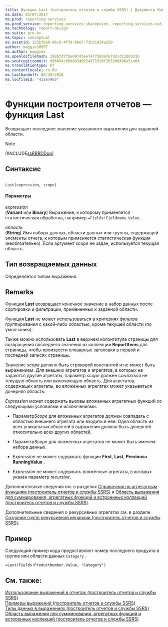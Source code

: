 ```yaml
---
title: Функция Last (построитель отчетов и службы SSRS) | Документы Майкрософт
ms.date: 03/07/2017
ms.prod: reporting-services
ms.prod_service: reporting-services-sharepoint, reporting-services-native
ms.technology: report-design
ms.suite: pro-bi
ms.topic: conceptual
ms.assetid: 123b78a0-d6c9-4f78-b0e7-73b21854a250
author: maggiesMSFT
ms.author: maggies
ms.openlocfilehash: 298bfd7fba08743ee7477588afe7d2cdc1b0531b
ms.sourcegitcommit: d96b94c60d88340224371926f283200496a5ca64
ms.translationtype: HT
ms.contentlocale: ru-RU
ms.lasthandoff: 08/30/2018
ms.locfileid: "43267965"
---
```

# <a name="report-builder-functions---last-function"></a>Функции построителя отчетов — функция Last
  Возвращает последнее значение указанного выражения для заданной области.  
  
> [!NOTE]  
>  [!INCLUDE[ssRBRDDup](../../includes/ssrbrddup-md.md)]  
  
## <a name="syntax"></a>Синтаксис  
  
```  
  
Last(expression, scope)  
```  
  
#### <a name="parameters"></a>Параметры  
 *expression*  
 (**Variant** или **Binary**) Выражение, к которому применяется статистическая обработка, например `=Fields!Fieldname.Value`.  
  
 *область*  
 (**String**) Имя набора данных, области данных или группы, содержащей элементы отчета, к которым применяется статистическая функция (необязательно). Если аргумент *scope* не задан, используется текущая область.  
  
## <a name="return-type"></a>Тип возвращаемых данных  
 Определяется типом выражения.  
  
## <a name="remarks"></a>Remarks  
 Функция **Last** возвращает конечное значение в набор данных после сортировки и фильтрации, примененных к заданной области.  
  
 Функция **Last** не может использоваться в критериях фильтра группирования с какой-либо областью, кроме текущей области (по умолчанию).  
  
 Также можно использовать **Last** в верхнем колонтитуле страницы для возвращения последнего значения из коллекции **ReportItems** для страницы, чтобы произвести словарные заголовки в первой и последней записях страницы.  
  
 Значение *scope* должно быть строковой константой и не может быть выражением. Для внешних агрегатов и агрегатов, в которых не задаются другие агрегаты, параметр *scope* должен ссылаться не текущую область или включающую область. Для агрегатов, содержащих агрегаты, во вложенных агрегатах может указываться дочерняя область.  
  
 *Expression* может содержать вызовы вложенных агрегатных функций со следующими условиями и исключениями.  
  
-   Параметр*Scope* для вложенных агрегатов должен совпадать с областью внешнего агрегата или входить в нее. Одна область из всех уникальных областей в выражении должна быть дочерней относительно всех других областей.  
  
-   Параметр*Scope* для вложенных агрегатов не может быть именем набора данных.  
  
-   *Expression* не может содержать функции **First**, **Last**, **Previous**и **RunningValue** .  
  
-   *Expression* не может содержать вложенные агрегаты, в которых указан параметр *recursive*.  
  
 Дополнительные сведения см. в разделах [Справочник по агрегатным функциям (построитель отчетов и службы SSRS)](../../reporting-services/report-design/report-builder-functions-aggregate-functions-reference.md) и [Область выражения для суммирования, агрегатных функций и встроенных коллекций (построитель отчетов и службы SSRS)](../../reporting-services/report-design/expression-scope-for-totals-aggregates-and-built-in-collections.md).  
  
 Дополнительные сведения о рекурсивных агрегатах см. в разделе [Создание групп рекурсивной иерархии (построитель отчетов и службы SSRS)](../../reporting-services/report-design/creating-recursive-hierarchy-groups-report-builder-and-ssrs.md).  
  
## <a name="example"></a>Пример  
 Следующий пример кода предоставляет номер последнего продукта в группе или области данных `Category` .  
  
```  
=Last(Fields!ProductNumber.Value, "Category")  
```  
  
## <a name="see-also"></a>См. также:  
 [Использование выражений в отчетах (построитель отчетов и службы SSRS)](../../reporting-services/report-design/expression-uses-in-reports-report-builder-and-ssrs.md)   
 [Примеры выражений (построитель отчетов и службы SSRS)](../../reporting-services/report-design/expression-examples-report-builder-and-ssrs.md)   
 [Типы данных в выражениях (построитель отчетов и службы SSRS)](../../reporting-services/report-design/data-types-in-expressions-report-builder-and-ssrs.md)   
 [Область выражения для суммирования, агрегатных функций и встроенных коллекций (построитель отчетов и службы SSRS)](../../reporting-services/report-design/expression-scope-for-totals-aggregates-and-built-in-collections.md)  
  
  
